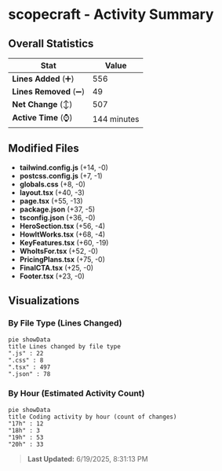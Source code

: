 # scopecraft - Activity Summary 

## Overall Statistics

| Stat                   | Value                                                             |
| ---------------------- | ----------------------------------------------------------------- |
| **Lines Added** (➕)   | 556                                          |
| **Lines Removed** (➖) | 49                                        |
| **Net Change** (↕)    | 507                |
| **Active Time** (⌚)   | 144 minutes |


## Modified Files
- **tailwind.config.js** (+14, -0)
- **postcss.config.js** (+7, -1)
- **globals.css** (+8, -0)
- **layout.tsx** (+40, -3)
- **page.tsx** (+55, -13)
- **package.json** (+37, -5)
- **tsconfig.json** (+36, -0)
- **HeroSection.tsx** (+56, -4)
- **HowItWorks.tsx** (+68, -4)
- **KeyFeatures.tsx** (+60, -19)
- **WhoItsFor.tsx** (+52, -0)
- **PricingPlans.tsx** (+75, -0)
- **FinalCTA.tsx** (+25, -0)
- **Footer.tsx** (+23, -0)

## Visualizations

### By File Type (Lines Changed)

```mermaid
pie showData
title Lines changed by file type
".js" : 22
".css" : 8
".tsx" : 497
".json" : 78
```

### By Hour (Estimated Activity Count)

```mermaid
pie showData
title Coding activity by hour (count of changes)
"17h" : 12
"18h" : 3
"19h" : 53
"20h" : 33
```


> **Last Updated:** 6/19/2025, 8:31:13 PM